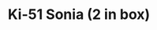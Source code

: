 ---
layout: product
title: "Ki-51 Sonia (2 in box)"
price: "2800" 
desc: "Plastična maketa"
img_path: "/assets/img/CP144001.webp"
brand: "Clear Prop"
available: false
special_offer: false
new: false
soon: false
cat: "010000"
subcat: "014300"
subsubcat: "00"
sifra: "CP144001"
popular: false
spec: false
---